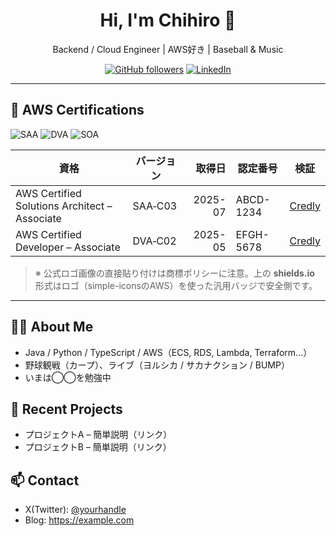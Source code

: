 <!-- プロフィールのヒーロー -->
<h1 align="center">Hi, I'm Chihiro 👋</h1>
<p align="center">
  Backend / Cloud Engineer | AWS好き | Baseball & Music
</p>

<!-- SNSやポートフォリオがあればここにバッジで -->
<p align="center">
  <a href="https://github.com/あなたのID"><img alt="GitHub followers" src="https://img.shields.io/github/followers/あなたのID?style=social"></a>
  <a href="https://www.linkedin.com/in/あなたのID/"><img alt="LinkedIn" src="https://img.shields.io/badge/LinkedIn-Profile-0A66C2?logo=linkedin&logoColor=white"></a>
</p>

---

## 🏅 AWS Certifications

<!-- 代表資格はバッジでドン -->
<p>
  <img alt="SAA" src="https://img.shields.io/badge/AWS%20Certified-Solutions%20Architect%20(Associate)-232F3E?logo=amazonaws&logoColor=white">
  <img alt="DVA" src="https://img.shields.io/badge/AWS%20Certified-Developer%20(Associate)-232F3E?logo=amazonaws&logoColor=white">
  <img alt="SOA" src="https://img.shields.io/badge/AWS%20Certified-SysOps%20Administrator%20(Associate)-232F3E?logo=amazonaws&logoColor=white">
  <!-- 他にも: SAA-C03 / DVA-C02 / SOA-C02 / SAP-C02 / DAS-C01 / SCS-C02 など -->
</p>

<!-- 詳細は箇条書き or テーブルで。Credlyの公開リンクがあれば入れると信頼度UP -->
| 資格 | バージョン | 取得日 | 認定番号 | 検証 |
|---|---|---:|---|---|
| AWS Certified Solutions Architect – Associate | SAA‑C03 | 2025-07 | ABCD-1234 | [Credly](https://www.credly.com/users/あなた) |
| AWS Certified Developer – Associate | DVA‑C02 | 2025-05 | EFGH-5678 | [Credly](https://www.credly.com/users/あなた) |

> ※ 公式ロゴ画像の直接貼り付けは商標ポリシーに注意。上の **shields.io** 形式はロゴ（simple-iconsのAWS）を使った汎用バッジで安全側です。

---

## 🧑‍💻 About Me
- Java / Python / TypeScript / AWS（ECS, RDS, Lambda, Terraform…）
- 野球観戦（カープ）、ライブ（ヨルシカ / サカナクション / BUMP）
- いまは◯◯を勉強中

## 🔭 Recent Projects
- プロジェクトA – 簡単説明（リンク）
- プロジェクトB – 簡単説明（リンク）

## 📫 Contact
- X(Twitter): [@yourhandle](https://x.com/yourhandle)
- Blog: https://example.com

